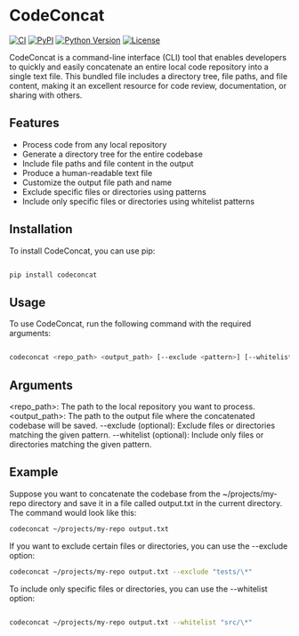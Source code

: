 # CodeConcat

[![CI](https://github.com/lguibr/codeconcat/workflows/CI/badge.svg)](https://github.com/lguibr/codeconcat/actions)
[![PyPI](https://img.shields.io/pypi/v/codeconcat.svg)](https://pypi.org/project/codeconcat/)
[![Python Version](https://img.shields.io/pypi/pyversions/codeconcat.svg)](https://pypi.org/project/codeconcat/)
[![License](https://img.shields.io/pypi/l/codeconcat.svg)](https://github.com/lguibr/codeconcat/blob/main/LICENSE)

CodeConcat is a command-line interface (CLI) tool that enables developers to quickly and easily concatenate an entire local code repository into a single text file. This bundled file includes a directory tree, file paths, and file content, making it an excellent resource for code review, documentation, or sharing with others.

## Features

- Process code from any local repository
- Generate a directory tree for the entire codebase
- Include file paths and file content in the output
- Produce a human-readable text file
- Customize the output file path and name
- Exclude specific files or directories using patterns
- Include only specific files or directories using whitelist patterns

## Installation

To install CodeConcat, you can use pip:

```bash

pip install codeconcat
```

## Usage

To use CodeConcat, run the following command with the required arguments:

```bash

codeconcat <repo_path> <output_path> [--exclude <pattern>] [--whitelist <pattern>]
```

## Arguments

<repo_path>: The path to the local repository you want to process.
<output_path>: The path to the output file where the concatenated codebase will be saved.
--exclude <pattern> (optional): Exclude files or directories matching the given pattern.
--whitelist <pattern> (optional): Include only files or directories matching the given pattern.

## Example

Suppose you want to concatenate the codebase from the ~/projects/my-repo directory and save it in a file called output.txt in the current directory. The command would look like this:

```bash
codeconcat ~/projects/my-repo output.txt

```

If you want to exclude certain files or directories, you can use the --exclude option:

```bash
codeconcat ~/projects/my-repo output.txt --exclude "tests/\*"

```

To include only specific files or directories, you can use the --whitelist option:

```bash

codeconcat ~/projects/my-repo output.txt --whitelist "src/\*"
```
